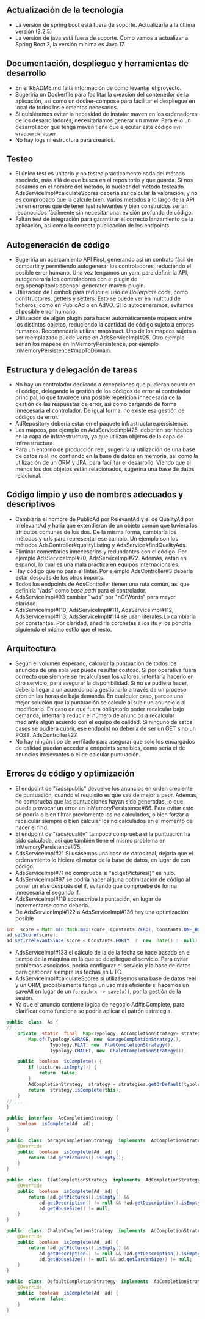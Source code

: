 ## Actualización de la tecnología
- La versión de spring boot está fuera de soporte. Actualizaría a la última versión (3.2.5)
- La versión de java está fuera de soporte. Como vamos a actualizar a Spring Boot 3, la versión mínima es Java 17.

## Documentación, despliegue y herramientas de desarrollo

- En el README.md falta información de como levantar el proyecto.
- Sugeriría un Dockerfile para facilitar la creación del contenedor de la aplicación, asi como un docker-compose para facilitar el despliegue en local de todos los elementos necesarios.
- Si quisiéramos evitar la necesidad de instalar maven en los ordenadores de los desarrolladores, necesitaríamos generar un mvnw. Para ello un desarrollador que tenga maven tiene que ejecutar este código ```mvn wrapper:wrapper```.
- No hay logs ni estructura para crearlos.

## Testeo
- El único test es unitario y no testea prácticamente nada del método asociado, más allá de que busca en el repositorio y que guarda. Si nos basamos en el nombre del método, lo nuclear del método testeado AdsServiceImpl#calculateScores debería ser calcular la valoración, y no es comprobado que la calcule bien. Varios métodos a lo largo de la API tienen errores que de tener test relevantes y bien construidos serían reconocidos fácilmente sin necesitar una revisión profunda de código.
- Faltan test de integración para garantizar el correcto lanzamiento de la aplicación, asi como la correcta publicación de los endpoints.

## Autogeneración de código
- Sugeriría un acercamiento API First, generando así un contrato fácil de compartir y permitiendo autogenerar los controladores, reduciendo el posible error humano. Una vez tengamos un yaml para definir la API, autogeneraría los controladores con el plugin de org.openapitools:openapi-generator-maven-plugin.
- Utilización de Lombok para reducir el uso de *Boilerplate code*, como constructores, getters y setters. Esto se puede ver en multitud de ficheros, como en PublicAd o en AdVO. Si lo autogeneramos, evitamos el posible error humano.
- Utilización de algún plugin para hacer automáticamente mapeos entre los distintos objetos, reduciendo la cantidad de código sujeto a errores humanos. Recomendaría utilizar mapstruct. Uno de los mapeos sujeto a ser reemplazado puede verse en AdsServiceImpl#25. Otro ejemplo serían los mapeos en InMemoryPersistence, por ejemplo InMemoryPersistence#mapToDomain.

## Estructura y delegación de tareas

- No hay un controlador dedicado a excepciones que pudieran ocurrir en el código, delegando la gestión de los códigos de error al controlador principal, lo que favorece una posible repetición innecesaria de la gestión de las respuestas de error, asi como cargando de forma innecesaria el controlador. De igual forma, no existe esa gestión de códigos de error.
- AdRepository debería estar en el paquete infrastructure.persistence.
- Los mapeos, por ejemplo en AdsServiceImpl#25, deberían ser hechos en la capa de infraestructura, ya que utilizan objetos de la capa de infraestructura.
- Para un entorno de producción real, sugeriría la utilización de una base de datos real, no confiando en la base de datos en memoria, asi como la utilización de un ORM y JPA, para facilitar el desarrollo. Viendo que al menos los dos objetos están relacionados, sugeriría una base de datos relacional.

## Código limpio y uso de nombres adecuados y descriptivos

- Cambiaria el nombre de PublicAd por RelevantAd y el de QualityAd por IrrelevantAd y haría que extendieran de un objeto común que tuviera los atributos comunes de los dos. De la misma forma, cambiaría los métodos y urls para representar ese cambio. Un ejemplo son los métodos AdsController#qualityListing y AdsService#findQualityAds.
- Eliminar comentarios innecesarios y redundantes con el código. Por ejemplo AdsServiceImpl#70, AdsServiceImpl#72. Además, están en español, lo cual es una mala práctica en equipos internacionales.
- Hay código que no pasa el linter. Por ejemplo AdsController#3 debería estar después de los otros imports.
- Todos los endpoints de AdsController tienen una ruta común, asi que definiría "/ads" como *base path* para el controlador.
- AdsServiceImpl#93 cambiar "wds" por "nOfWords" para mayor claridad.
- AdsServiceImpl#110, AdsServiceImpl#111, AdsServiceImpl#112, AdsServiceImpl#113, AdsServiceImpl#114 se usan literales.Lo cambiaría por constantes. Por claridad, añadiría corchetes a los ifs y los pondría siguiendo el mismo estilo que el resto.

## Arquitectura  

- Según el volumen esperado, calcular la puntuación de todos los anuncios de una sola vez puede resultar costoso. Si por operativa fuera correcto que siempre se recalculasen los valores, intentaría hacerlo en otro servicio, para asegurar la disponibilidad. Si no se pudiera hacer, debería llegar a un acuerdo para gestionarlo a través de un proceso cron en las horas de baja demanda. En cualquier caso, parece una mejor solución que la puntuación se calcule al subir un anuncio o al modificarlo. En caso de que fuera obligatorio poder recalcular bajo demanda, intentaría reducir el número de anuncios a recalcular mediante algún acuerdo con el equipo de calidad. Si ninguno de estos casos se pudiera cubrir, ese endpoint no debería de ser un GET sino un POST. AdsController#27.
- No hay ningún tipo de perfilado para asegurar que solo los encargados de calidad puedan acceder a endpoints sensibles, como sería el de anuncios irrelevantes o el de calcular puntuación.

## Errores de código y optimización
- El endpoint de "/ads/public" devuelve los anuncios en orden creciente de puntuación, cuando el requisito es que sea de mejor a peor. Además, no comprueba que las puntuaciones hayan sido generadas, lo que puede provocar un error en InMemoryPersistence#66. Para evitar esto se podría o bien filtrar previamente los no calculados, o bien forzar a recalcular siempre o bien calcular los no calculados en el momento de hacer el find.
- El endpoint de "/ads/quality" tampoco comprueba si la puntuación ha sido calculada, asi que también tiene el mismo problema en InMemoryPersistence#75.
- AdsServiceImpl#21 Si usásemos una base de datos real, dejaría que el ordenamiento lo hiciera el motor de la base de datos, en lugar de con código.
- AdsServiceImpl#71 no comprueba si "ad.getPictures()" es nulo.
- AdsServiceImpl#97 se podría hacer alguna optimización de código al poner un else después del if, evitando que compruebe de forma innecesaria el segundo if.
- AdsServiceImpl#119 sobrescribe la puntación, en lugar de incrementarse como debería.
- De AdsServiceImpl#122 a AdsServiceImpl#136 hay una optimización posible
```java
int  score = Math.min(Math.max(score, Constants.ZERO), Constants.ONE_HUNDRED);
ad.setScore(score);
ad.setIrrelevantSince(score < Constants.FORTY  ?  new  Date() :  null);
```
- AdsServiceImpl#133 el cálculo de la de la fecha se hace basado en el tiempo de la máquina en la que se despliegue el servicio. Para evitar problemas asociados, podría configurar el servicio y la base de datos para gestionar siempre las fechas en UTC.
- AdsServiceImpl#calculateScores si utilizásemos una base de datos real y un ORM, probablemente tenga un uso más eficiente si hacemos un saveAll en lugar de un ```foreach(x -> save(x))```, por la gestión de la sesión.
- Ya que el anuncio contiene lógica de negocio Ad#isComplete, para clarificar como funciona se podría aplicar el patrón estrategia.
```java
public  class  Ad {
// ...
	private  static  final  Map<Typology, AdCompletionStrategy> strategies =
		Map.of(Typology.GARAGE, new  GarageCompletionStrategy(),
				Typology.FLAT, new  FlatCompletionStrategy(),
				Typology.CHALET, new  ChaletCompletionStrategy());

	public  boolean  isComplete() {
		if (pictures.isEmpty()) {
			return  false;
		}
		AdCompletionStrategy  strategy = strategies.getOrDefault(typology, new DefaultCompletionStrategy());
		return  strategy.isComplete(this);
	}
// ...
}

public  interface  AdCompletionStrategy {
	boolean  isComplete(Ad  ad);
}

public  class  GarageCompletionStrategy  implements  AdCompletionStrategy {
	@Override
	public  boolean  isComplete(Ad  ad) {
		return !ad.getPictures().isEmpty();
	}
}

public  class  FlatCompletionStrategy  implements  AdCompletionStrategy {
	@Override
	public  boolean  isComplete(Ad  ad) {
		return !ad.getPictures().isEmpty() &&
			ad.getDescription() != null && !ad.getDescription().isEmpty() &&
			ad.getHouseSize() != null;
	}
}

public  class  ChaletCompletionStrategy  implements  AdCompletionStrategy {
	@Override
	public  boolean  isComplete(Ad  ad) {
		return !ad.getPictures().isEmpty() &&
			ad.getDescription() != null && !ad.getDescription().isEmpty() &&
			ad.getHouseSize() != null && ad.getGardenSize() != null;
	}
}

public  class  DefaultCompletionStrategy  implements  AdCompletionStrategy {
	@Override
	public  boolean  isComplete(Ad  ad) {
		return  false;
	}
}
```
